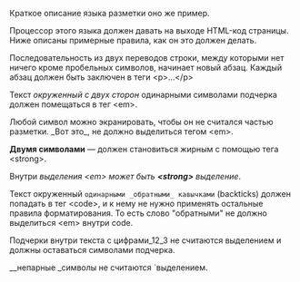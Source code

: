 Краткое описание языка разметки
оно же пример.

Процессор этого языка должен давать на выходе HTML-код страницы.
Ниже описаны примерные правила, как он это должен делать.

Последовательность из двух переводов строки, 
между которыми нет ничего кроме пробельных символов, начинает новый абзац. 
Каждый абзац должен быть заключен в теги \<p\>...\</p\>
  
Текст _окруженный с двух сторон_  одинарными символами подчерка 
должен помещаться в тег \<em\>.

Любой символ можно экранировать, чтобы он не считался частью разметки. 
\_Вот это\_, не должно выделиться тегом \<em\>.

__Двумя символами__ — должен становиться жирным с помощью тега \<strong\>.

Внутри _выделения \<em\> может быть __\<strong\>__ выделение_.

Текст окруженный `одинарными _обратными_ кавычками` (backticks) должен попадать в тег \<code\>,
и к нему не нужно применять остальные правила форматирования. 
То есть слово "обратными" не должно выделиться \<em\> внутри code.

Подчерки внутри текста c цифрами_12_3 не считаются выделением и должны оставаться символами подчерка.

__непарные _символы не считаются `выделением.
